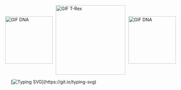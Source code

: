<div style="display: flex; justify-content: center; align-items: center; gap: 10px;">
  <img src="https://i.giphy.com/media/v1.Y2lkPTc5MGI3NjExZjlvc3RoeHd1aHVoc3h6aGZvNDgyb3ZxNDE2ZHJiZmJvNGtuZmc5NCZlcD12MV9pbnRlcm5hbF9naWZfYnlfaWQmY3Q9cw/WmunPY9JAIwfobtjgs/giphy.gif" height="150" style="flex: 1;" alt="GIF DNA">
  <img src="https://media.giphy.com/media/2zcpTzSZGQrDgX6Gc2/giphy.gif?cid=ecf05e47nhud3oluner6olkaufbg45e76z33quxdrnaeuy0w&ep=v1_gifs_related&rid=giphy.gif&ct=g" height="220" style="flex: 3;" alt="GIF T-Rex">
  <img src="https://i.giphy.com/media/v1.Y2lkPTc5MGI3NjExZjlvc3RoeHd1aHVoc3h6aGZvNDgyb3ZxNDE2ZHJiZmJvNGtuZmc5NCZlcD12MV9pbnRlcm5hbF9naWZfYnlfaWQmY3Q9cw/WmunPY9JAIwfobtjgs/giphy.gif" height="150" style="flex: 1;" alt="GIF DNA">
</div>



[![Typing SVG](https://readme-typing-svg.herokuapp.com?font=Fira+Code&pause=1000&color=5353EC&width=435&lines=hello!+welcome+to+my+profile;My+name+is+Vin%C3%ADcius+and+I'm+16+years+old!)](https://git.io/typing-svg)

  









